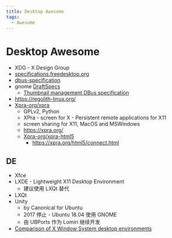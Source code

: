 ```yaml
---
title: Desktop Awesome
tags:
  - Awesome
---
```


# Desktop Awesome

- XDG - X Design Group
- [specifications.freedesktop.org](https://specifications.freedesktop.org)
- [dbus-specification](https://dbus.freedesktop.org/doc/dbus-specification.html)
- gnome [DraftSpecs](https://wiki.gnome.org/DraftSpecs)
  - [Thumbnail management DBus specification](https://wiki.gnome.org/DraftSpecs/ThumbnailerSpec)
- https://regolith-linux.org/
- [Xpra-org/xpra](https://github.com/Xpra-org/xpra)
  - GPLv2, Python
  - XPra - screen for X - Persistent remote applications for X11
  - screen sharing for X11, MacOS and MSWindows
  - https://xpra.org/
  - [Xpra-org/xpra-html5](https://github.com/Xpra-org/xpra-html5)
    - https://xpra.org/html5/connect.html

## DE

- Xfce
- LXDE - Lightweight X11 Desktop Environment
  - 建议使用 LXQt 替代
- LXQt
- Unity
  - by Canonical for Ubuntu
  - 2017 停止 - Ubuntu 18.04 使用 GNOME
  - 由 UBPorts 作为 Lomiri 继续开发
- [Comparison of X Window System desktop environments](https://en.wikipedia.org/wiki/Comparison_of_X_Window_System_desktop_environments)
